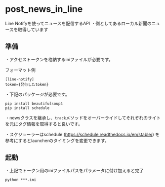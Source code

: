 # post_news_in_line

Line Notifyを使ってニュースを配信するAPI
・例としてあるローカル新聞のニュースを取得しています

## 準備
・アクセストークンを格納するiniファイルが必要です。

フォーマット例
```
[line-notify]
token={発行したtoken}
```

・下記のパッケージが必要です。
```
pip install beautifulsoup4
pip install schedule
```

・newsクラスを継承し、`track`メソッドをオーバーライドしてそれぞれのサイトを元にタグ情報を取得すると良いです。

・スケジューラーはschedule (https://schedule.readthedocs.io/en/stable/) を参考にするとlauncherのタイミングを変更できます。

## 起動

・上記でトークン用のiniファイルパスをパラメータに付け加えると完了

```
python ***.ini
```